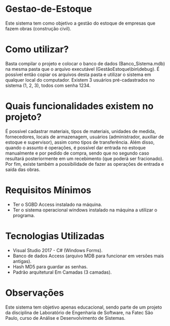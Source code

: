 # Gestao-de-Estoque
<p>Este sistema tem como objetivo a gestão do estoque de empresas que fazem obras (construção civil).</p>

<h1>Como utilizar?</h1>
<p>Basta compilar o projeto e colocar o banco de dados (Banco_Sistema.mdb) na mesma pasta que o arquivo executável (GestãoEstoque\bin\debug). É possível então copiar os arquivos desta pasta e utilizar o sistema em qualquer local do
computador. Existem 3 usuários pré-cadastrados no sistema (1, 2, 3), todos com senha 1234.</p>

<h1>Quais funcionalidades existem no projeto?</h1>
<p>É possível cadastrar materiais, tipos de materiais, unidades de medida, fornecedores, locais de armazenagem, usuários (administrador, auxiliar de estoque e supervisor), assim como tipos de transferência. Além disso, quando o assunto é operações, é possível dar entrada no estoque manualmente e por pedido de compra, sendo que no segundo caso resultará posteriormente em um recebimento (que poderá ser fracionado). Por fim, existe também a possibilidade de fazer as operações de entrada e saída das obras.</p>
  
<h1>Requisitos Mínimos</h1>
<ul>
  <li>Ter o SGBD Access instalado na máquina.</li>
  <li>Ter o sistema operacional windows instalado na máquina a utilizar o programa.</li>
</ul>

<h1>Tecnologias Utilizadas</h1>
<ul>
  <li>Visual Studio 2017 - C# (Windows Forms).</li>
  <li>Banco de dados Access (arquivo MDB para funcionar em versões mais antigas).</li>
  <li>Hash MD5 para guardar as senhas.</li>
  <li>Padrão arquitetural Em Camadas (3 camadas).</li>
</ul>

<h1>Observações</h1>
<p>Este sistema tem objetivo apenas educacional, sendo parte de um projeto da disciplina de Laboratório de Engenharia de Software, na Fatec São Paulo, curso de Análise e Desenvolvimento de Sistemas.</p>
  
